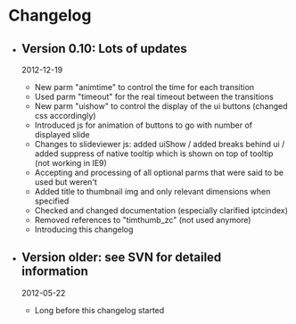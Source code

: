 # Changelog

*   ## Version 0.10: Lots of updates
    2012-12-19

    *   New parm "animtime" to control the time for each transition
    *   Used parm "timeout" for the real timeout between the transitions
    *   New parm "uishow" to control the display of the ui buttons (changed css accordingly)
    *   Introduced js for animation of buttons to go with number of displayed slide
    *   Changes to slideviewer js:  added uiShow / added breaks behind ui / added suppress of native 
    tooltip which is shown on top of tooltip (not working in IE9)
    *   Accepting and processing of all optional parms that were said to be used but weren't
    *   Added title to thumbnail img and only relevant dimensions when specified
    *   Checked and changed documentation (especially clarified iptcindex)
    *   Removed references to "timthumb_zc" (not used anymore)
    *   Introducing this changelog
    
*   ## Version older: see SVN for detailed information
    2012-05-22

    *   Long before this changelog started